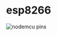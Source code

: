 # esp8266

![nodemcu pins](https://raw.githubusercontent.com/lvidarte/esp8266/master/nodemcu_pins.png)
